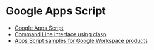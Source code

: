 # Google Apps Script

- [Google Apps Script](https://developers.google.com/apps-script/)
- [Command Line Interface using clasp](https://developers.google.com/apps-script/guides/clasp)
- [Apps Script samples for Google Workspace products](https://github.com/googleworkspace/apps-script-samples)
